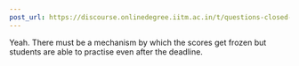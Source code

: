 ```yaml
---
post_url: https://discourse.onlinedegree.iitm.ac.in/t/questions-closed-ga/165433/2
---
```

Yeah. There must be a mechanism by which the scores get frozen but students are able to practise even after the deadline.